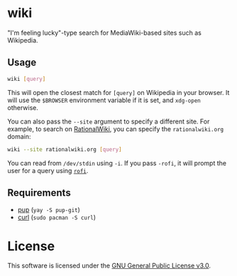 # wiki

"I'm feeling lucky"-type search for MediaWiki-based sites such as Wikipedia.

## Usage

```bash
wiki [query]
```

This will open the closest match for `[query]` on Wikipedia in your browser. It will use the `$BROWSER` environment variable if it is set, and `xdg-open` otherwise.

You can also pass the `--site` argument to specify a different site. For example, to search on [RationalWiki](https://rationalwiki.org/wiki/Main_Page), you can specify the `rationalwiki.org` domain:

```bash
wiki --site rationalwiki.org [query]
```

You can read from `/dev/stdin` using `-i`. If you pass `-rofi`, it will prompt the user for a query using [`rofi`](https://github.com/davatorium/rofi).

## Requirements

* [pup](https://github.com/ericchiang/pup) (`yay -S pup-git`)
* [curl](https://github.com/curl/curl) (`sudo pacman -S curl`)

# License

This software is licensed under the [GNU General Public License v3.0](https://www.gnu.org/licenses/quick-guide-gplv3.html).